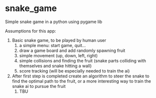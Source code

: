 # snake_game
Simple snake game in a python using pygame lib

Assumptions for this app:

1. Basic snake game, to be played by human user
    1. a simple menu: start game, quit...
    2. draw a game board and add randomly spawning fruit
    3. simple movement (up, down, left, right)
    4. simple collisions and finding the fruit (snake parts colliding 
       with themselves and snake hitting a wall)
    5. score tracking (will be especially needed to train the ai)
2. After first step is completed create an algorithm to steer the snake to 
   find the optimal path to the fruit, or a more interesting way to train 
   the snake ai to pursue the fruit
   1. TBU
